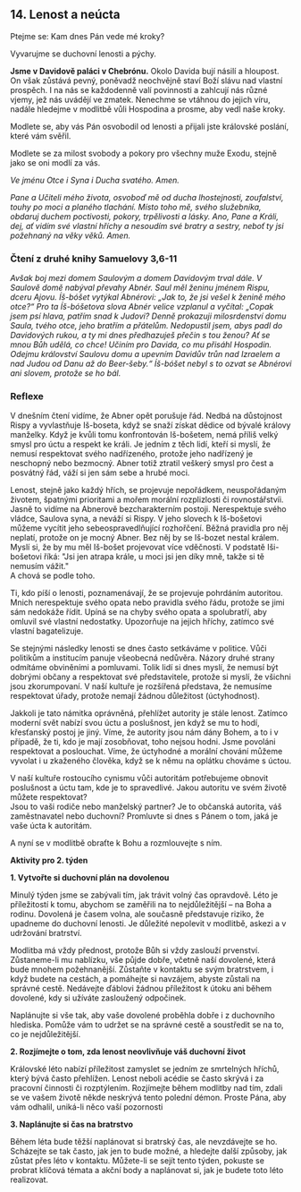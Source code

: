 ## 14. **Lenost a neúcta**

Ptejme se: Kam dnes Pán vede mé kroky?

Vyvarujme se duchovní lenosti a pýchy.

**Jsme v Davidově paláci v Chebrónu.** Okolo Davida bují násilí a hloupost. On však zůstává pevný, poněvadž neochvějně staví Boží slávu nad vlastní prospěch. I na nás se každodenně valí povinnosti a zahlcují nás různé vjemy, jež nás uvádějí ve zmatek. Nenechme se vtáhnou do jejich víru, nadále hledejme v modlitbě vůli Hospodina a prosme, aby vedl naše kroky.

Modlete se, aby vás Pán osvobodil od lenosti a přijali jste královské poslání, které vám svěřil.

Modlete se za milost svobody a pokory pro všechny muže Exodu, stejně jako se oni modlí za vás.

_Ve jménu Otce i Syna i Ducha svatého. Amen._

_Pane a Učiteli mého života, osvoboď mě od ducha lhostejnosti, zoufalství, touhy po moci a planého tlachání. Místo toho mě, svého služebníka, obdaruj duchem poctivosti, pokory, trpělivosti a lásky. Ano, Pane a Králi, dej, ať vidím své vlastní hříchy a nesoudím své bratry a sestry, neboť ty jsi požehnaný na věky věků. Amen._

### Čtení z druhé knihy Samuelovy 3,6-11

_Avšak boj mezi domem Saulovým a domem Davidovým trval dále. V Saulově domě nabýval převahy Abnér. Saul měl ženinu jménem Rispu, dceru Ajovu. Íš-bóšet vytýkal Abnérovi: „Jak to, že jsi vešel k ženině mého otce?“ Pro ta Íš-bóšetova slova Abnér velice vzplanul a vyčítal: „Copak jsem psí hlava, patřím snad k Judovi? Denně prokazuji milosrdenství domu Saula, tvého otce, jeho bratřím a přátelům. Nedopustil jsem, abys padl do Davidových rukou, a ty mi dnes předhazuješ přečin s tou ženou? Ať se mnou Bůh udělá, co chce! Učiním pro Davida, co mu přisáhl Hospodin. Odejmu království Saulovu domu a upevním Davidův trůn nad Izraelem a nad Judou od Danu až do Beer-šeby.“ Íš-bóšet nebyl s to ozvat se Abnérovi ani slovem, protože se ho bál._

### Reflexe

V dnešním čtení vidíme, že Abner opět porušuje řád. Nedbá na důstojnost Rispy a vyvlastňuje Iš-boseta, když se snaží získat dědice od bývalé královy manželky. Když je kvůli tomu konfrontován Iš-bošetem, nemá příliš velký smysl pro úctu a respekt ke králi. Je jedním z těch lidí, kteří si myslí, že nemusí respektovat svého nadřízeného, protože jeho nadřízený je neschopný nebo bezmocný. Abner totiž ztratil veškerý smysl pro čest a posvátný řád, váží si jen sám sebe a hrubé moci.

Lenost, stejně jako každý hřích, se projevuje nepořádkem, neuspořádaným životem, špatnými prioritami a mořem morální rozplizlosti či rovnostářstvíi. Jasně to vidíme na Abnerově bezcharakterním postoji. Nerespektuje svého vládce, Saulova syna, a neváží si Rispy. V jeho slovech k Iš-bošetovi můžeme vycítit jeho sebeospravedlňující rozhořčení. Běžná pravidla pro něj neplatí, protože on je mocný Abner. Bez něj by se Iš-bozet nestal králem. Myslí si, že by mu měl Iš-bošet projevovat více vděčnosti. V podstatě Iši-bošetovi říká: "Jsi jen atrapa krále, u moci jsi jen díky mně, takže si tě nemusím vážit." \
 A chová se podle toho.

Ti, kdo píší o lenosti, poznamenávají, že se projevuje pohrdáním autoritou. Mnich nerespektuje svého opata nebo pravidla svého řádu, protože se jimi sám nedokáže řídit. Upíná se na chyby svého opata a spolubratří, aby omluvil své vlastní nedostatky. Upozorňuje na jejich hříchy, zatímco své vlastní bagatelizuje.

Se stejnými následky lenosti se dnes často setkáváme v politice. Vůči politikům a institucím panuje všeobecná nedůvěra. Názory druhé strany odmítáme obviněními a pomluvami. Tolik lidí si dnes myslí, že nemusí být dobrými občany a respektovat své představitele, protože si myslí, že všichni jsou zkorumpovaní. V naší kultuře je rozšířená představa, že nemusíme respektovat úřady, protože nemají žádnou důležitost (úctyhodnost).

Jakkoli je tato námitka oprávněná, přehlížet autority je stále lenost. Zatímco moderní svět nabízí svou úctu a poslušnost, jen když se mu to hodí, křesťanský postoj je jiný. Víme, že autority jsou nám dány Bohem, a to i v případě, že ti, kdo je mají zosobňovat, toho nejsou hodni. Jsme povoláni respektovat a poslouchat. Víme, že úctyhodné a morální chování můžeme vyvolat i u zkaženého člověka, když se k němu na oplátku chováme s úctou.

V naší kultuře rostoucího cynismu vůči autoritám potřebujeme obnovit poslušnost a úctu tam, kde je to spravedlivé. Jakou autoritu ve svém životě můžete respektovat? \
 Jsou to vaši rodiče nebo manželský partner? Je to občanská autorita, váš zaměstnavatel nebo duchovní? Promluvte si dnes s Pánem o tom, jaká je vaše úcta k autoritám.

A nyní se v modlitbě obraťte k Bohu a rozmlouvejte s ním.

**Aktivity pro 2. týden**

**1. Vytvořte si duchovní plán na dovolenou**

Minulý týden jsme se zabývali tím, jak trávit volný čas opravdově. Léto je příležitostí k tomu, abychom se zaměřili na to nejdůležitější – na Boha a rodinu. Dovolená je časem volna, ale současně představuje riziko, že upadneme do duchovní lenosti. Je důležité nepolevit v modlitbě, askezi a v udržování bratrství.

Modlitba má vždy přednost, protože Bůh si vždy zaslouží prvenství. Zůstaneme-li mu nablízku, vše půjde dobře, včetně naší dovolené, která bude mnohem požehnanější. Zůstaňte v kontaktu se svým bratrstvem, i když budete na cestách, a pomáhejte si navzájem, abyste zůstali na správné cestě. Nedávejte ďáblovi žádnou příležitost k útoku ani během dovolené, kdy si užíváte zasloužený odpočinek.

Naplánujte si vše tak, aby vaše dovolené proběhla dobře i z duchovního hlediska. Pomůže vám to udržet se na správné cestě a soustředit se na to, co je nejdůležitější.

**2. Rozjímejte o tom, zda lenost neovlivňuje váš duchovní život**

Královské léto nabízí příležitost zamyslet se jedním ze smrtelných hříchů, který bývá často přehlížen. Lenost neboli acédie se často skrývá i za pracovní činnosti či rozptýlením. Rozjímejte během modlitby nad tím, zdali se ve vašem životě někde neskrývá tento polední démon. Proste Pána, aby vám odhalil, uniká-li něco vaší pozornosti

**3. Naplánujte si čas na bratrstvo**

Během léta bude těžší naplánovat si bratrský čas, ale nevzdávejte se ho. Scházejte se tak často, jak jen to bude možné, a hledejte další způsoby, jak zůstat přes léto v kontaktu. Můžete-li se sejít tento týden, pokuste se probrat klíčová témata a akční body a naplánovat si, jak je budete toto léto realizovat.
